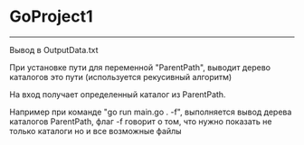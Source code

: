 # GoProject1

---------------------------

Вывод в OutputData.txt

При установке пути для переменной "ParentPath", выводит дерево каталогов это пути (используется рекусивный алгоритм)<p></p>
На вход получает определенный каталог из ParentPath. <p></p>
Например при команде "go run main.go . -f", выполняется вывод дерева каталогов ParentPath, флаг -f говорит о том, что нужно показать не только каталоги но и все возможные файлы

